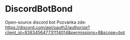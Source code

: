 # DiscordBotBond

Open-source discord bot
Pozvánka zde: https://discord.com/api/oauth2/authorize?client_id=838345647731114014&permissions=8&scope=bot
